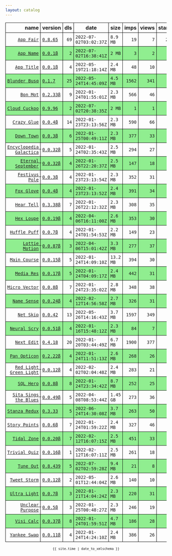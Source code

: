 ```yaml
---
layout: catalog
---
```


<style>
table {
    border-collapse: collapse;
}

td, th {
    border: 1px solid black;
    white-space: nowrap;
}

th, td {
    padding: 5px;
}

tr:nth-child(even) {
    background-color: Lightgreen;
}
</style>

| name | version | dls | date | size | imps | views | stars | issues | category |
| ---: | :------ | --: | ---- | :--- | ---: | ----: | -----:| -----: | :------- |
| [``App Fair``](https://appfair.app) | [``0.8.65``](https://github.com/App-Fair/App/releases/0.8.65) | `69` | `2022-07-02T03:02:37Z` | `8.9 MB` | `19` | `7` | `20` | [``4``](https://github.com/App-Fair/App/issues) | [`utilities`](https://github.com/topics/appfair-utilities)  |
| [``App Name``](https://App-Name.github.io/App/) | [``0.0.1β``](https://github.com/App-Name/App/releases/0.0.1) | `2` | `2022-07-02T16:38:41Z` | `2 MB` | `3` | `2` | `0` | `0` |  |
| [``App Title``](https://App-Title.github.io/App/) | [``0.0.1β``](https://github.com/App-Title/App/releases/0.0.1) | `4` | `2022-05-19T21:18:14Z` | `2.4 MB` | `48` | `10` | `0` | `0` |  |
| [``Blunder Busq``](https://www.blunderbusq.app) | [``0.1.7``](https://github.com/Blunder-Busq/App/releases/0.1.7) | `25` | `2022-05-24T14:45:09Z` | `4.5 MB` | `1562` | `341` | `1` | `0` | [`productivity`](https://github.com/topics/appfair-productivity)  |
| [``Bon Mot``](https://Bon-Mot.github.io/App/) | [``0.2.33β``](https://github.com/Bon-Mot/App/releases/0.2.33) | `9` | `2022-01-24T01:55:01Z` | `2.3 MB` | `566` | `46` | `1` | `0` | [`reference`](https://github.com/topics/appfair-reference)  |
| [``Cloud Cuckoo``](https://Cloud-Cuckoo.github.io/App/) | [``0.9.96``](https://github.com/Cloud-Cuckoo/App/releases/0.9.96) | `2` | `2022-07-02T20:38:35Z` | `2 MB` | `1` | `1` | `0` | `0` | [`games`](https://github.com/topics/appfair-games)  |
| [``Crazy Glue``](https://Crazy-Glue.github.io/App/) | [``0.0.4β``](https://github.com/Crazy-Glue/App/releases/0.0.4) | `14` | `2022-01-23T23:13:56Z` | `2.3 MB` | `590` | `66` | `0` | `0` | [`graphics-design`](https://github.com/topics/appfair-graphics-design)  |
| [``Down Town``](https://Down-Town.github.io/App/) | [``0.0.3β``](https://github.com/Down-Town/App/releases/0.0.3) | `6` | `2022-01-25T00:49:11Z` | `2.3 MB` | `377` | `33` | `0` | `0` | [`travel`](https://github.com/topics/appfair-travel)  |
| [``Encyclopedia Galactica``](https://Encyclopedia-Galactica.github.io/App/) | [``0.0.32β``](https://github.com/Encyclopedia-Galactica/App/releases/0.0.32) | `5` | `2022-01-24T02:35:43Z` | `2.5 MB` | `294` | `27` | `0` | `0` | [`reference`](https://github.com/topics/appfair-reference)  |
| [``Eternal September``](https://Eternal-September.github.io/App/) | [``0.0.32β``](https://github.com/Eternal-September/App/releases/0.0.32) | `4` | `2022-01-26T22:20:37Z` | `2.5 MB` | `147` | `18` | `0` | `0` | [`education`](https://github.com/topics/appfair-education)  |
| [``Festivus Pole``](https://Festivus-Pole.github.io/App/) | [``0.0.3β``](https://github.com/Festivus-Pole/App/releases/0.0.3) | `4` | `2022-01-23T23:13:54Z` | `2.3 MB` | `352` | `31` | `0` | `0` | [`entertainment`](https://github.com/topics/appfair-entertainment)  |
| [``Fox Glove``](https://Fox-Glove.github.io/App/) | [``0.0.4β``](https://github.com/Fox-Glove/App/releases/0.0.4) | `4` | `2022-01-23T23:13:52Z` | `2.4 MB` | `391` | `34` | `0` | `0` | [`utilities`](https://github.com/topics/appfair-utilities)  |
| [``Hear Tell``](https://Hear-Tell.github.io/App/) | [``0.3.38β``](https://github.com/Hear-Tell/App/releases/0.3.38) | `7` | `2022-01-26T22:12:32Z` | `2.3 MB` | `308` | `35` | `0` | `0` | [`healthcare-fitness`](https://github.com/topics/appfair-healthcare-fitness)  |
| [``Hex Loupe``](https://Hex-Loupe.github.io/App/) | [``0.0.19β``](https://github.com/Hex-Loupe/App/releases/0.0.19) | `4` | `2022-04-06T16:11:00Z` | `2.6 MB` | `353` | `30` | `0` | `0` | [`developer-tools`](https://github.com/topics/appfair-developer-tools)  |
| [``Huffle Puff``](https://Huffle-Puff.github.io/App/) | [``0.0.7β``](https://github.com/Huffle-Puff/App/releases/0.0.7) | `4` | `2022-01-24T01:54:53Z` | `2.2 MB` | `149` | `23` | `0` | `0` | [`entertainment`](https://github.com/topics/appfair-entertainment)  |
| [``Lottie Motion``](https://Lottie-Motion.github.io/App/) | [``0.0.87β``](https://github.com/Lottie-Motion/App/releases/0.0.87) | `3` | `2022-04-06T15:01:42Z` | `3.3 MB` | `277` | `37` | `0` | `0` | [`developer-tools`](https://github.com/topics/appfair-developer-tools)  |
| [``Main Course``](https://Main-Course.github.io/App/) | [``0.0.15β``](https://github.com/Main-Course/App/releases/0.0.15) | `5` | `2022-01-24T14:09:10Z` | `13.2 MB` | `394` | `30` | `0` | `0` | [`education`](https://github.com/topics/appfair-education)  |
| [``Media Res``](https://Media-Res.github.io/App/) | [``0.0.17β``](https://github.com/Media-Res/App/releases/0.0.17) | `5` | `2022-01-24T04:09:17Z` | `2.4 MB` | `442` | `31` | `0` | `0` | [`lifestyle`](https://github.com/topics/appfair-lifestyle)  |
| [``Micro Vector``](https://Micro-Vector.github.io/App/) | [``0.0.8β``](https://github.com/Micro-Vector/App/releases/0.0.8) | `7` | `2022-01-24T23:35:02Z` | `2.8 MB` | `348` | `38` | `0` | `0` | [`graphics-design`](https://github.com/topics/appfair-graphics-design)  |
| [``Name Sense``](https://Name-Sense.github.io/App/) | [``0.0.24β``](https://github.com/Name-Sense/App/releases/0.0.24) | `4` | `2022-02-12T14:56:58Z` | `2.7 MB` | `326` | `31` | `0` | `0` | [`education`](https://github.com/topics/appfair-education)  |
| [``Net Skip``](https://Net-Skip.github.io/App/) | [``0.0.42``](https://github.com/Net-Skip/App/releases/0.0.42) | `13` | `2022-05-26T14:16:43Z` | `3.7 MB` | `1597` | `349` | `0` | `0` | [`productivity`](https://github.com/topics/appfair-productivity)  |
| [``Neural Scry``](https://Neural-Scry.github.io/App/) | [``0.0.51β``](https://github.com/Neural-Scry/App/releases/0.0.51) | `4` | `2022-01-16T15:48:12Z` | `2.3 MB` | `84` | `7` | `0` | `0` | [`medical`](https://github.com/topics/appfair-medical)  |
| [``Next Edit``](https://Next-Edit.github.io/App/) | [``0.4.18``](https://github.com/Next-Edit/App/releases/0.4.18) | `20` | `2022-01-20T03:44:49Z` | `6.7 MB` | `1900` | `377` | `0` | `0` | [`productivity`](https://github.com/topics/appfair-productivity)  |
| [``Pan Opticon``](https://Pan-Opticon.github.io/App/) | [``0.2.22β``](https://github.com/Pan-Opticon/App/releases/0.2.22) | `4` | `2022-01-24T11:51:13Z` | `2.6 MB` | `268` | `26` | `0` | `0` | [`sports`](https://github.com/topics/appfair-sports)  |
| [``Red Light Green Light``](https://Red-Light-Green-Light.github.io/App/) | [``0.0.12β``](https://github.com/Red-Light-Green-Light/App/releases/0.0.12) | `4` | `2022-02-02T02:04:48Z` | `2.4 MB` | `283` | `21` | `0` | `0` | [`developer-tools`](https://github.com/topics/appfair-developer-tools)  |
| [``SQL Hero``](https://SQL-Hero.github.io/App/) | [``0.0.8β``](https://github.com/SQL-Hero/App/releases/0.0.8) | `8` | `2022-01-24T23:34:42Z` | `8.7 MB` | `252` | `25` | `0` | `0` | [`developer-tools`](https://github.com/topics/appfair-developer-tools)  |
| [``Sita Sings the Blues``](https://Sita-Sings-the-Blues.github.io/App/) | [``0.0.49β``](https://github.com/Sita-Sings-the-Blues/App/releases/0.0.49) | `5` | `2022-04-08T08:53:44Z` | `1.45 GB` | `273` | `36` | `0` | `0` | [`video`](https://github.com/topics/appfair-video)  |
| [``Stanza Redux``](https://Stanza-Redux.github.io/App/) | [``0.3.33``](https://github.com/Stanza-Redux/App/releases/0.3.33) | `5` | `2022-06-24T14:30:08Z` | `3.7 MB` | `263` | `50` | `1` | `0` | [`reference`](https://github.com/topics/appfair-reference)  |
| [``Story Points``](https://Story-Points.github.io/App/) | [``0.0.6β``](https://github.com/Story-Points/App/releases/0.0.6) | `7` | `2022-01-24T01:59:22Z` | `2.4 MB` | `327` | `46` | `0` | `0` | [`developer-tools`](https://github.com/topics/appfair-developer-tools)  |
| [``Tidal Zone``](https://Tidal-Zone.github.io/App/) | [``0.0.20β``](https://github.com/Tidal-Zone/App/releases/0.0.20) | `7` | `2022-02-12T16:07:15Z` | `2.5 MB` | `451` | `33` | `0` | `0` | [`weather`](https://github.com/topics/appfair-weather)  |
| [``Trivial Quiz``](https://Trivial-Quiz.github.io/App/) | [``0.0.16β``](https://github.com/Trivial-Quiz/App/releases/0.0.16) | `1` | `2022-02-12T16:07:11Z` | `2.5 MB` | `261` | `18` | `0` | `0` | [`games`](https://github.com/topics/appfair-games)  |
| [``Tune Out``](https://Tune-Out.github.io/App/) | [``0.8.439``](https://github.com/Tune-Out/App/releases/0.8.439) | `5` | `2022-07-02T02:59:28Z` | `9.4 MB` | `21` | `8` | `0` | `0` | [`music`](https://github.com/topics/appfair-music)  |
| [``Tweet Storm``](https://Tweet-Storm.github.io/App/) | [``0.0.12β``](https://github.com/Tweet-Storm/App/releases/0.0.12) | `2` | `2022-05-01T12:44:04Z` | `2.6 MB` | `140` | `10` | `0` | `0` | [`social-networking`](https://github.com/topics/appfair-social-networking)  |
| [``Ultra Light``](https://Ultra-Light.github.io/App/) | [``0.0.7β``](https://github.com/Ultra-Light/App/releases/0.0.7) | `3` | `2022-01-21T14:04:24Z` | `2.3 MB` | `220` | `31` | `0` | `0` | [`news`](https://github.com/topics/appfair-news)  |
| [``Unclear Purpose``](https://Unclear-Purpose.github.io/App/) | [``0.0.5β``](https://github.com/Unclear-Purpose/App/releases/0.0.5) | `3` | `2022-01-25T00:48:27Z` | `2.3 MB` | `246` | `19` | `0` | `0` | [`finance`](https://github.com/topics/appfair-finance)  |
| [``Visi Calc``](https://Visi-Calc.github.io/App/) | [``0.0.37β``](https://github.com/Visi-Calc/App/releases/0.0.37) | `8` | `2022-01-24T01:59:51Z` | `4.7 MB` | `186` | `28` | `0` | `0` | [`business`](https://github.com/topics/appfair-business)  |
| [``Yankee Swap``](https://Yankee-Swap.github.io/App/) | [``0.0.11β``](https://github.com/Yankee-Swap/App/releases/0.0.11) | `4` | `2022-01-24T14:24:10Z` | `2.4 MB` | `386` | `26` | `0` | `0` | [`social-networking`](https://github.com/topics/appfair-social-networking)  |

<center><small><code>{{ site.time | date_to_xmlschema }}</code></small></center>
